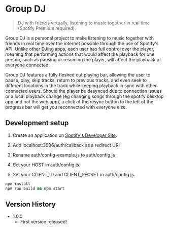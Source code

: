 # Group DJ
> DJ with friends virtually, listening to music together in real time (Spotify Premium required).

Group DJ is a personal project to make listening to music together with friends in real time over the internet possible through the use of Spotify's API. Unlike other DJing apps, each user has full control over the player, meaning that performing actions that would affect the playback for one person, such as pausing or resuming the player, will affect the playback of everyone connected.

Group DJ features a fully fleshed out playing bar, allowing the user to pause, play, skip tracks, return to previous tracks, and even seek to different locations in the track while keeping playback in sync with other connected users. Should the player be desynced due to connection issues or a local playback change (eg changing songs through the spotify desktop app and not the web app), a click of the resync button to the left of the progress bar will get you reconnected with everyone else.

## Development setup

1. Create an application on [Spotify's Developer Site](https://developer.spotify.com/my-applications/).

2. Add localhost:3006/auth/callback as a redirect URI

3. Rename auth/config-example.js to auth/config.js

4. Set your HOST in auth/config.js.

5. Set your CLIENT_ID and CLIENT_SECRET in auth/config.js.

```sh
npm install
npm run build && npm start
```

## Version History

* 1.0.0
    * First version released!
